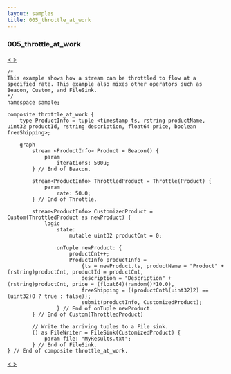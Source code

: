 ```yaml
---
layout: samples
title: 005_throttle_at_work
---
```


### 005_throttle_at_work

<div class="sampleNav"><a class="button" href="/sx43/samples/spl-for-beginner/004_delay_at_work_sample_delay_at_work_spl/"> < </a><a class="button" href="/sx43/samples/spl-for-beginner/006_barrier_at_work_sample_barrier_at_work_spl/"> > </a>
</div>

~~~~~~
/*
This example shows how a stream can be throttled to flow at a
specified rate. This example also mixes other operators such as
Beacon, Custom, and FileSink.
*/
namespace sample;

composite throttle_at_work {
	type ProductInfo = tuple <timestamp ts, rstring productName, uint32 productId, rstring description, float64 price, boolean freeShipping>;

	graph
		stream <ProductInfo> Product = Beacon() {
			param 
				iterations: 500u;
      	} // End of Beacon.

		stream<ProductInfo> ThrottledProduct = Throttle(Product) {
			param
				rate: 50.0;
		} // End of Throttle.

		stream<ProductInfo> CustomizedProduct = Custom(ThrottledProduct as newProduct) {
			logic 
				state:
					mutable uint32 productCnt = 0; 

				onTuple newProduct: {
					productCnt++;
					ProductInfo productInfo = 
						{ts = newProduct.ts, productName = "Product" + (rstring)productCnt, productId = productCnt,
						description = "Description" + (rstring)productCnt, price = (float64)(random()*10.0),
						freeShipping = ((productCnt%(uint32)2) == (uint32)0 ? true : false)};
						submit(productInfo, CustomizedProduct);
				} // End of onTuple newProduct.
		} // End of Custom(ThrottledProduct)

		// Write the arriving tuples to a File sink.
		() as FileWriter = FileSink(CustomizedProduct) {
			param file: "MyResults.txt";
		} // End of FileSink.      
} // End of composite throttle_at_work.

~~~~~~

<div class="sampleNav"><a class="button" href="/sx43/samples/spl-for-beginner/004_delay_at_work_sample_delay_at_work_spl/"> < </a><a class="button" href="/sx43/samples/spl-for-beginner/006_barrier_at_work_sample_barrier_at_work_spl/"> > </a>
</div>

